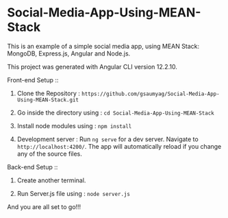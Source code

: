 # Social-Media-App-Using-MEAN-Stack
This is an example of a simple social media app, using MEAN Stack: MongoDB, Express.js, Angular and Node.js.

This project was generated with Angular CLI version 12.2.10.

Front-end Setup ::

1. Clone the Repository :
`https://github.com/gsaumyag/Social-Media-App-Using-MEAN-Stack.git`

2. Go inside the directory using :
`cd Social-Media-App-Using-MEAN-Stack`

3. Install node modules using :
`npm install`

4. Development server :
Run `ng serve` for a dev server. Navigate to `http://localhost:4200/`. The app will automatically reload if you change any of the source files.

Back-end Setup ::

1. Create another terminal.

2. Run Server.js file using :
`node server.js`

And you are all set to go!!!
